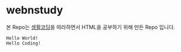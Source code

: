 # webnstudy
본 Repo는 [생활코딩](https://opentutorials.org/)을 따라하면서 HTML을 공부하기 위해 만든 Repo 입니다.

```
Hello World!
Hello Coding!
```
